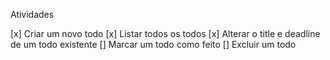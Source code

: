 Atividades

[x] Criar um novo todo
[x] Listar todos os todos
[x] Alterar o title e deadline de um todo existente
[] Marcar um todo como feito
[] Excluir um todo

